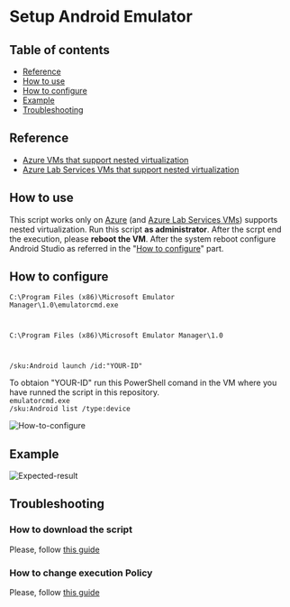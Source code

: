 # Setup Android Emulator

## Table of contents
* [Reference](https://github.com/AngelusGi/PowerShell/tree/master/Azure/Lab%20Services/Setup%20Android%20Emulator#reference)
* [How to use](https://github.com/AngelusGi/PowerShell/tree/master/Azure/Lab%20Services/Setup%20Android%20Emulator#how-to-use)
* [How to configure](https://github.com/AngelusGi/PowerShell/tree/master/Azure/Lab%20Services/Setup%20Android%20Emulator#how-to-configure)
* [Example](https://github.com/AngelusGi/PowerShell/tree/master/Azure/Lab%20Services/Setup%20Android%20Emulator#example)
* [Troubleshooting](https://github.com/AngelusGi/PowerShell/tree/master/Azure/Lab%20Services/Setup%20Android%20Emulator#troubleshooting)

## Reference
* [Azure VMs that support nested virtualization](https://azure.microsoft.com/blog/nested-virtualization-in-azure/)
* [Azure Lab Services VMs that support nested virtualization](https://docs.microsoft.com/azure/lab-services/administrator-guide#vm-sizing)


## How to use
This script works only on [Azure](https://azure.microsoft.com/blog/nested-virtualization-in-azure/) (and [Azure Lab Services VMs](https://docs.microsoft.com/azure/lab-services/administrator-guide#vm-sizing)) supports nested virtualization.
Run this script <b>as administrator</b>.
After the scrpt end the execution, please <b>reboot the VM</b>.
After the system reboot configure Android Studio as referred in the "[How to configure]()" part.


## How to configure

<code>C:\Program Files (x86)\Microsoft Emulator Manager\1.0\emulatorcmd.exe

C:\Program Files (x86)\Microsoft Emulator Manager\1.0

/sku:Android launch /id:"YOUR-ID"</code>

To obtaion "YOUR-ID" run this PowerShell comand in the VM where you have runned the script in this repository.
<br>
<code>emulatorcmd.exe /sku:Android list /type:device</code>


![How-to-configure](https://raw.githubusercontent.com/AngelusGi/PowerShell/master/Azure/Lab%20Services/Setup%20Android%20Emulator/Screenshot/How-to-configure.gif)


## Example

![Expected-result](https://raw.githubusercontent.com/AngelusGi/PowerShell/master/Azure/Lab%20Services/Setup%20Android%20Emulator/Screenshot/Expected-result.gif)


## Troubleshooting

### How to download the script
Please, follow [this guide](https://github.com/AngelusGi/PowerShell/tree/master/Others/How%20to%20download%20single%20file%20from%20GitHub)

### How to change execution Policy
Please, follow [this guide](https://github.com/AngelusGi/PowerShell/tree/master/Others/Resolve%20errors%20about%20Execution%20Policy)